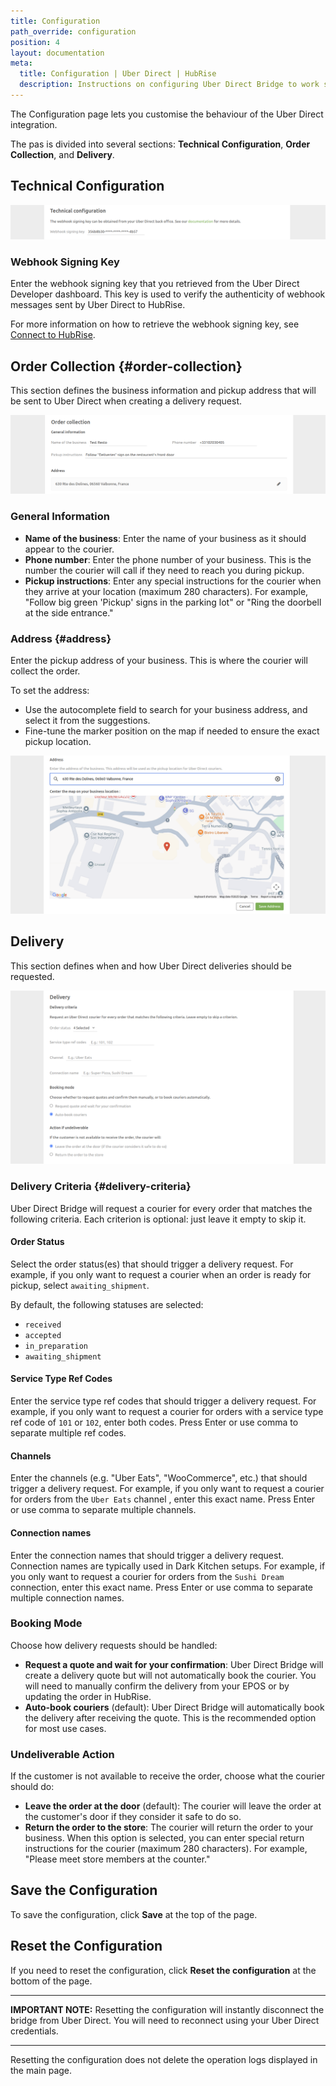 ```yaml
---
title: Configuration
path_override: configuration
position: 4
layout: documentation
meta:
  title: Configuration | Uber Direct | HubRise
  description: Instructions on configuring Uber Direct Bridge to work seamlessly with Uber Direct and your EPOS or other apps connected to HubRise. Configuration is simple.
---
```


The Configuration page lets you customise the behaviour of the Uber Direct integration.

The pas is divided into several sections: **Technical Configuration**, **Order Collection**, and **Delivery**.

## Technical Configuration

![Uber Direct Bridge configuration page, Technical Configuration section](./images/010-uber-direct-configuration-technical.png)

### Webhook Signing Key

Enter the webhook signing key that you retrieved from the Uber Direct Developer dashboard. This key is used to verify the authenticity of webhook messages sent by Uber Direct to HubRise.

For more information on how to retrieve the webhook signing key, see [Connect to HubRise](/apps/uber-direct/connect-hubrise#setup-webhook).

## Order Collection {#order-collection}

This section defines the business information and pickup address that will be sent to Uber Direct when creating a delivery request.

![Uber Direct Bridge configuration page, Order Collection section](./images/011-uber-direct-configuration-collection.png)

### General Information

- **Name of the business**: Enter the name of your business as it should appear to the courier.
- **Phone number**: Enter the phone number of your business. This is the number the courier will call if they need to reach you during pickup.
- **Pickup instructions**: Enter any special instructions for the courier when they arrive at your location (maximum 280 characters). For example, "Follow big green 'Pickup' signs in the parking lot" or "Ring the doorbell at the side entrance."

### Address {#address}

Enter the pickup address of your business. This is where the courier will collect the order.

To set the address:

- Use the autocomplete field to search for your business address, and select it from the suggestions.
- Fine-tune the marker position on the map if needed to ensure the exact pickup location.

![Uber Direct Bridge configuration page, Edit Address section](./images/012-uber-direct-configuration-collection-edit-address.png)

## Delivery

This section defines when and how Uber Direct deliveries should be requested.

![Uber Direct Bridge configuration page, Delivery section](./images/013-uber-direct-configuration-delivery.png)

### Delivery Criteria {#delivery-criteria}

Uber Direct Bridge will request a courier for every order that matches the following criteria. Each criterion is optional: just leave it empty to skip it.

#### Order Status

Select the order status(es) that should trigger a delivery request. For example, if you only want to request a courier when an order is ready for pickup, select `awaiting_shipment`.

By default, the following statuses are selected:

- `received`
- `accepted`
- `in_preparation`
- `awaiting_shipment`

#### Service Type Ref Codes

Enter the service type ref codes that should trigger a delivery request. For example, if you only want to request a courier for orders with a service type ref code of `101` or `102`, enter both codes. Press Enter or use comma to separate multiple ref codes.

#### Channels

Enter the channels (e.g. "Uber Eats", "WooCommerce", etc.) that should trigger a delivery request. For example, if you only want to request a courier for orders from the `Uber Eats` channel , enter this exact name. Press Enter or use comma to separate multiple channels.

#### Connection names

Enter the connection names that should trigger a delivery request. Connection names are typically used in Dark Kitchen setups. For example, if you only want to request a courier for orders from the `Sushi Dream` connection, enter this exact name. Press Enter or use comma to separate multiple connection names.

### Booking Mode

Choose how delivery requests should be handled:

- **Request a quote and wait for your confirmation**: Uber Direct Bridge will create a delivery quote but will not automatically book the courier. You will need to manually confirm the delivery from your EPOS or by updating the order in HubRise.
- **Auto-book couriers** (default): Uber Direct Bridge will automatically book the delivery after receiving the quote. This is the recommended option for most use cases.

### Undeliverable Action

If the customer is not available to receive the order, choose what the courier should do:

- **Leave the order at the door** (default): The courier will leave the order at the customer's door if they consider it safe to do so.
- **Return the order to the store**: The courier will return the order to your business. When this option is selected, you can enter special return instructions for the courier (maximum 280 characters). For example, "Please meet store members at the counter."

## Save the Configuration

To save the configuration, click **Save** at the top of the page.

## Reset the Configuration

If you need to reset the configuration, click **Reset the configuration** at the bottom of the page.

---

**IMPORTANT NOTE:** Resetting the configuration will instantly disconnect the bridge from Uber Direct. You will need to reconnect using your Uber Direct credentials.

---

Resetting the configuration does not delete the operation logs displayed in the main page.
